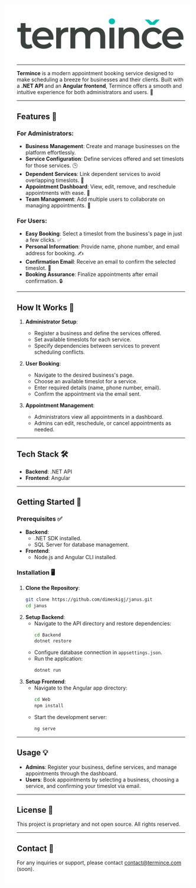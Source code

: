 <div style="background-color: white; padding: 1rem; padding-left: 2rem;">
    <img src="logo.svg" />
<div>

---

**Termince** is a modern appointment booking service designed to make scheduling a breeze for businesses and their clients. Built with a **.NET API** and an **Angular frontend**, Termince offers a smooth and intuitive experience for both administrators and users. 🚀

---

## Features 🌟

### For Administrators:
- **Business Management**: Create and manage businesses on the platform effortlessly.
- **Service Configuration**: Define services offered and set timeslots for those services. 🕒
- **Dependent Services**: Link dependent services to avoid overlapping timeslots. 🔗
- **Appointment Dashboard**: View, edit, remove, and reschedule appointments with ease. 📅
- **Team Management**: Add multiple users to collaborate on managing appointments. 👥

### For Users:
- **Easy Booking**: Select a timeslot from the business's page in just a few clicks. ✅
- **Personal Information**: Provide name, phone number, and email address for booking. ✍️
- **Confirmation Email**: Receive an email to confirm the selected timeslot. 📧
- **Booking Assurance**: Finalize appointments after email confirmation. 🔒

---

## How It Works 🤔

1. **Administrator Setup**:
   - Register a business and define the services offered.
   - Set available timeslots for each service.
   - Specify dependencies between services to prevent scheduling conflicts.

2. **User Booking**:
   - Navigate to the desired business's page.
   - Choose an available timeslot for a service.
   - Enter required details (name, phone number, email).
   - Confirm the appointment via the email sent.

3. **Appointment Management**:
   - Administrators view all appointments in a dashboard.
   - Admins can edit, reschedule, or cancel appointments as needed.

---

## Tech Stack 🛠️
- **Backend**: .NET API
- **Frontend**: Angular

---

## Getting Started 🚀

### Prerequisites ✅
- **Backend**:
  - .NET SDK installed.
  - SQL Server for database management.
- **Frontend**:
  - Node.js and Angular CLI installed.

### Installation 🖥️
1. **Clone the Repository**:
   ```bash
   git clone https://github.com/dimeskigj/janus.git
   cd janus
   ```
2. **Setup Backend**:
   - Navigate to the API directory and restore dependencies:
     ```bash
     cd Backend
     dotnet restore
     ```
   - Configure database connection in `appsettings.json`.
   - Run the application:
     ```bash
     dotnet run
     ```
3. **Setup Frontend**:
   - Navigate to the Angular app directory:
     ```bash
     cd Web
     npm install
     ```
   - Start the development server:
     ```bash
     ng serve
     ```

---

## Usage 💡
- **Admins**: Register your business, define services, and manage appointments through the dashboard.
- **Users**: Book appointments by selecting a business, choosing a service, and confirming your timeslot via email.

---

## License 📜
This project is proprietary and not open source. All rights reserved.

---

## Contact 📩
For any inquiries or support, please contact [contact@termince.com](mailto:contact@termince.com) (soon).
